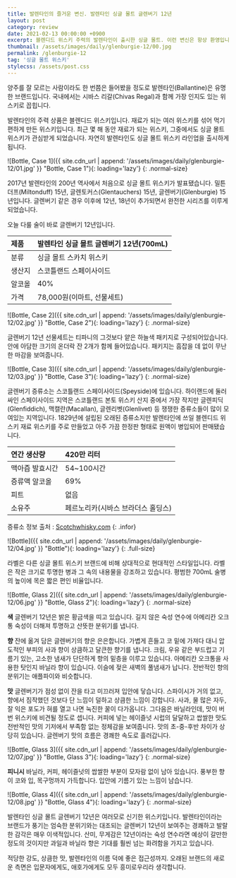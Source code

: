 ```yaml
---
title: 발렌타인의 즐거운 변신. 발렌타인 싱글 몰트 글렌버기 12년
layout: post
category: review
date: 2021-02-13 00:00:00 +0900
excerpt: 블렌디드 위스키 주력의 발렌타인이 출시한 싱글 몰트. 이런 변신은 항상 환영입니다! 싱글 몰트 스카치위스키 발렌타인 싱글 몰트 글렌버기 12년 리뷰.
thumbnail: /assets/images/daily/glenburgie-12/00.jpg
permalink: /glenburgie-12
tag: '싱글 몰트 위스키'
stylecss: /assets/post.css
---
```


양주를 잘 모르는 사람이라도 한 번쯤은 들어봤을 정도로 발렌타인(Ballantine)은 유명한 브랜드입니다. 국내에서는 시바스 리갈(Chivas Regal)과 함께 가장 인지도 있는 위스키로 꼽힙니다.

발렌타인의 주력 상품은 블렌디드 위스키입니다. 재료가 되는 여러 위스키를 섞어 먹기 편하게 만든 위스키입니다. 최근 몇 해 동안 재료가 되는 위스키, 그중에서도 싱글 몰트 위스키가 관심받게 되었습니다. 자연히 발렌타인도 싱글 몰트 위스키 라인업을 출시하게 됩니다.

![Bottle, Case 1]({{ site.cdn_url | append: '/assets/images/daily/glenburgie-12/01.jpg' }} "Bottle, Case 1"){: loading='lazy'}
{: .normal-size}

2017년 발렌타인의 200년 역사에서 처음으로 싱글 몰트 위스키가 발표됐습니다. 밀튼더프(Miltonduff) 15년, 글렌토커스(Glentauchers) 15년, 글렌버기(Glenburgie) 15년입니다. 글렌버기 같은 경우 이후에 12년, 18년이 추가되면서 완전한 시리즈를 이루게 되었습니다.

오늘 다룰 술이 바로 글렌버기 12년입니다.

|제품|발렌타인 싱글 몰트 글렌버기 12년(700mL)|
|:---|:---|
|분류|싱글 몰트 스카치 위스키|
|생산지|스코틀랜드 스페이사이드|
|알코올|40%|
|가격|78,000원(이마트, 선물세트)|

![Bottle, Case 2]({{ site.cdn_url | append: '/assets/images/daily/glenburgie-12/02.jpg' }} "Bottle, Case 2"){: loading='lazy'}
{: .normal-size}

글렌버기 12년 선물세트는 티파니의 그것보다 얕은 하늘색 패키지로 구성되어있습니다. 안에 아담한 크기의 온더락 잔 2개가 함께 들어있습니다. 패키지는 흠잡을 데 없이 무난한 마감을 보여줍니다.

![Bottle, Case 3]({{ site.cdn_url | append: '/assets/images/daily/glenburgie-12/03.jpg' }} "Bottle, Case 3"){: loading='lazy'}
{: .normal-size}

글렌버기 증류소는 스코틀랜드 스페이사이드(Speyside)에 있습니다. 하이랜드에 둘러싸인 스페이사이드 지역은 스코틀랜드 본토 위스키 산지 중에서 가장 작지만 글렌피딕(Glenfiddich), 맥캘란(Macallan), 글렌리벳(Glenlivet) 등 쟁쟁한 증류소들이 많이 모여있는 지역입니다. 1829년에 설립된 오래된 증류소지만 발렌타인에 쓰일 블렌디드 위스키 재료 위스키를 주로 만들었고 아주 가끔 한정판 형태로 원액이 병입되어 판매됐습니다.

|연간 생산량|420만 리터|
|:---|:---|
|맥아즙 발효시간|54~100시간|
|증류액 알코올|69%|
|피트|없음|
|소유주|페르노리카(시바스 브라더스 홀딩스)|

증류소 정보 출처 : <a href="https://scotchwhisky.com/whiskypedia/1851/glenburgie/?__cf_chl_jschl_tk__=e6775b42c20517cdb58b7a2136b4f7c1fcd3707d-1613178834-0-AVN980gUcsBEJ86C0g1kZAZIm3shJUW5SGCNRFoPSf3EsEEOfLsANw02l1zHSskUk-hSNNpVXWcRYZzzVSPqd8LuIv7ba06tU8UN0heRpKg5CCdg0ohY7ciO1E-CJfym0uNFahqqpgg0fpcibPKccZ-fZoCMusS6Q5TwXjsEExBnsLIufr98h4JZMjDSwlBhTiHRp4BvMnjw-Zfu7XpZ_jSTIR1AN3WfC5ADX8DR19l_DgLa3iu4P46q8ciUb7gldeMaVRRC0lXX8_CKx3yn9FbHzKTVz8cvCvS9JJ2gUO7VHO9VJqLrgG8v_wgP0haUd13zX-l-eSXatLzlueg_Aec" title="Glenburgie Information" target="_blank">Scotchwhisky.com</a>
{: .infor}

![Bottle]({{ site.cdn_url | append: '/assets/images/daily/glenburgie-12/04.jpg' }} "Bottle"){: loading='lazy'}
{: .full-size}

라벨은 다른 싱글 몰트 위스키 브랜드에 비해 상대적으로 현대적인 스타일입니다. 라벨은 작은 크기로 투명한 병과 그 속의 내용물을 강조하고 있습니다. 평범한 700mL 술병의 높이에 목은 짧은 편인 비율입니다.


![Bottle, Glass 2]({{ site.cdn_url | append: '/assets/images/daily/glenburgie-12/06.jpg' }} "Bottle, Glass 2"){: loading='lazy'}
{: .normal-size}

**색** 글렌버기 12년은 밝은 황금색을 띠고 있습니다. 길지 않은 숙성 연수에 아메리칸 오크통 숙성이 더해져 투명하고 산뜻한 분위기를 냅니다.

**향** 잔에 옮겨 담은 글렌버기의 향은 은은합니다. 가볍게 흔들고 코 밑에 가져다 대니 압도적인 부피의 사과 향이 상큼하고 달큰한 향기를 냅니다. 크림, 우유 같은 부드럽고 기름기 있는, 고소한 냄새가 단단하게 향의 밑층을 이루고 있습니다. 아메리칸 오크통을 사용한 탓인지 바닐라 향이 있습니다. 이슬에 젖은 새벽의 풀냄새가 납니다. 전반적인 향의 분위기는 애플파이와 비슷합니다.

**맛** 글렌버기가 점성 없이 잔을 타고 미끄러져 입안에 닿습니다. 스파이시가 거의 없고, 향에서 짐작했던 것보다 단 느낌이 덜하고 상큼한 느낌이 강합니다. 사과, 물 많은 자두, 잘 익은 포도가 혀를 열고 나면 눅진한 꿀이 다가옵니다. 그다음은 바닐라인데, 맛이 버번 위스키에 비견될 정도로 셉니다. 커피에 넣는 헤이즐넛 시럽의 달달하고 쌉쌀한 맛도 전반적인 맛의 기저에서 부족함 없는 정체감을 보여줍니다. 맛의 초-중-후반 차이가 상당히 있습니다. 글렌버기 맛의 흐름은 경쾌한 속도로 흘러갑니다.

![Bottle, Glass 3]({{ site.cdn_url | append: '/assets/images/daily/glenburgie-12/07.jpg' }} "Bottle, Glass 3"){: loading='lazy'}
{: .normal-size}

**피니시** 바닐라, 커피, 헤이즐넛의 쌉쌀한 부분이 모자람 없이 남아 있습니다. 풍부한 향이 코와 입, 목구멍까지 가득합니다. 입안에 기름기 있는 느낌이 남습니다.

![Bottle, Glass 4]({{ site.cdn_url | append: '/assets/images/daily/glenburgie-12/08.jpg' }} "Bottle, Glass 4"){: loading='lazy'}
{: .normal-size}

발렌타인 싱글 몰트 글렌버기 12년은 여러모로 신기한 위스키입니다. 발렌타인이라는 브랜드가 풍기는 엄숙한 분위기와는 대조되는 글렌버기 12년이 보여주는 경쾌하고 발랄한 감각은 매우 이색적입니다. 산미, 무게감은 12년이라는 숙성 연수라면 예상이 갈만한 정도의 것이지만 과일과 바닐라 향은 기대를 훨씬 넘는 화려함을 가지고 있습니다.

적당한 강도, 상큼한 맛, 발렌타인의 이름 덕에 좋은 접근성까지. 오래된 브랜드의 새로운 측면은 입문자에게도, 애호가에게도 모두 흥미로우리라 생각합니다.